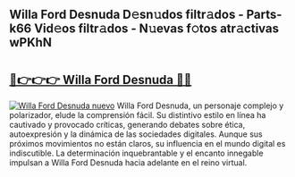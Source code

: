 ## Willa Ford Desnuda D𝚎sn𝚞dos filtr𝚊dos - Parts-k66 Vid𝚎os filtr𝚊dos - N𝚞evas f𝚘tos atr𝚊ctivas wPKhN

# <h2><a href="http://mb8051.tromn.icu/?c=Willa+Ford+Desnuda">🔗👉👉👉 Willa Ford Desnuda 🔗🔗</a></h2>

[![Willa Ford Desnuda nuevo](https://i.imgur.com/pEAQMta.gif)](http://mb8051.tromn.icu/?c=Willa+Ford+Desnuda)
Willa Ford Desnuda, un personaje complejo y polarizador, elude la comprensión fácil. Su distintivo estilo en línea ha cautivado y provocado críticas, generando debates sobre ética, autoexpresión y la dinámica de las sociedades digitales. Aunque sus próximos movimientos no están claros, su influencia en el mundo digital es indiscutible. La determinación inquebrantable y el encanto innegable impulsan a Willa Ford Desnuda hacia adelante en el reino virtual.

